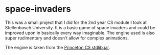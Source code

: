 # space-invaders
This was a small project that I did for the 2nd year CS module I took at Stellenbosch University. It is a basic game of
space invaders and could be improved upon in basically every way imaginable. The engine used is also super rudimentary
and doesn't allow for complex animations.

The engine is taken from the [Princeton CS stdlib.jar](https://introcs.cs.princeton.edu/java/stdlib/).